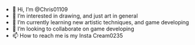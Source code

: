 - 👋 Hi, I’m @Chris01109
- 👀 I’m interested in drawing, and just art in general
- 🌱 I’m currently learning new artistic techniques, and game developing
- 💞️ I’m looking to collaborate on game developing
- 📫 How to reach me is my Insta Cream0235

<!---
Chris01109/Chris01109 is a ✨ special ✨ repository because its `README.md` (this file) appears on your GitHub profile.
You can click the Preview link to take a look at your changes.
--->
